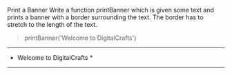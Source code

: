 Print a Banner
Write a function printBanner which is given some text and prints a banner with a border surrounding the text. The border has to stretch to the length of the text.

> printBanner('Welcome to DigitalCrafts')
****************************
* Welcome to DigitalCrafts *
****************************
